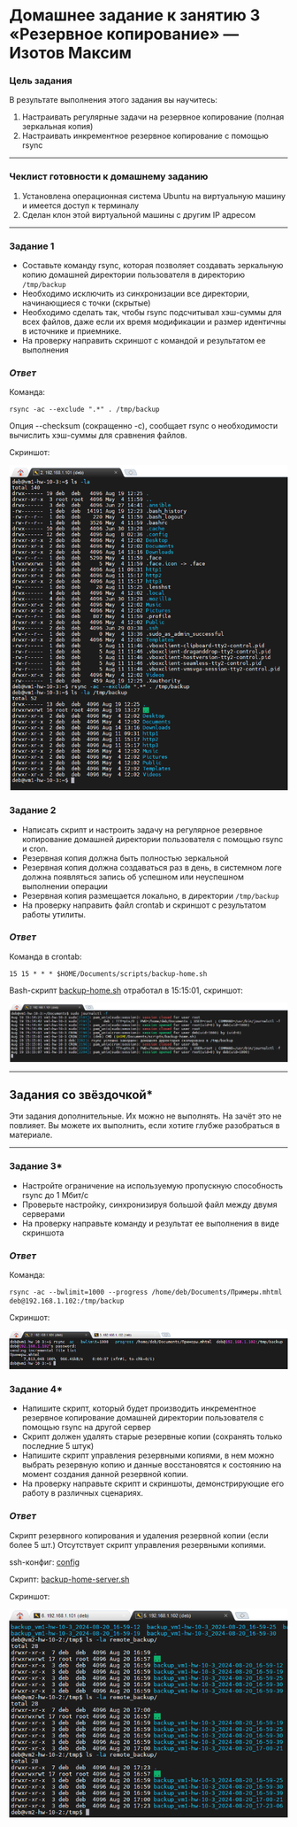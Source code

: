 # Домашнее задание к занятию 3 «Резервное копирование» — Изотов Максим

### Цель задания
В результате выполнения этого задания вы научитесь:
1. Настраивать регулярные задачи на резервное копирование (полная зеркальная копия)
2. Настраивать инкрементное резервное копирование с помощью rsync

------

### Чеклист готовности к домашнему заданию

1. Установлена операционная система Ubuntu на виртуальную машину и имеется доступ к терминалу
2. Сделан клон этой виртуальной машины с другим IP адресом


------

### Задание 1
- Составьте команду rsync, которая позволяет создавать зеркальную копию домашней директории пользователя в директорию `/tmp/backup`
- Необходимо исключить из синхронизации все директории, начинающиеся с точки (скрытые)
- Необходимо сделать так, чтобы rsync подсчитывал хэш-суммы для всех файлов, даже если их время модификации и размер идентичны в источнике и приемнике.
- На проверку направить скриншот с командой и результатом ее выполнения

### *Ответ*

Команда:
```
rsync -ac --exclude ".*" . /tmp/backup
```
Опция --checksum (сокращенно -c), сообщает rsync о необходимости вычислить хэш-суммы для сравнения файлов.

Скриншот:

![](img/10-03-01-01.png)

### Задание 2
- Написать скрипт и настроить задачу на регулярное резервное копирование домашней директории пользователя с помощью rsync и cron.
- Резервная копия должна быть полностью зеркальной
- Резервная копия должна создаваться раз в день, в системном логе должна появляться запись об успешном или неуспешном выполнении операции
- Резервная копия размещается локально, в директории `/tmp/backup`
- На проверку направить файл crontab и скриншот с результатом работы утилиты.

### *Ответ*

Команда в crontab:
```
15 15 * * * $HOME/Documents/scripts/backup-home.sh
```

Bash-скрипт [backup-home.sh](file/3/backup-home.sh) отработал в 15:15:01, скриншот:

![](img/10-03-02-01.png)

---

## Задания со звёздочкой*
Эти задания дополнительные. Их можно не выполнять. На зачёт это не повлияет. Вы можете их выполнить, если хотите глубже разобраться в материале.

---

### Задание 3*
- Настройте ограничение на используемую пропускную способность rsync до 1 Мбит/c
- Проверьте настройку, синхронизируя большой файл между двумя серверами
- На проверку направьте команду и результат ее выполнения в виде скриншота

### *Ответ*

Команда:
```
rsync -ac --bwlimit=1000 --progress /home/deb/Documents/Примеры.mhtml  deb@192.168.1.102:/tmp/backup
```

Скриншот:

![](img/10-03-03-01.png)

### Задание 4*
- Напишите скрипт, который будет производить инкрементное резервное копирование домашней директории пользователя с помощью rsync на другой сервер
- Скрипт должен удалять старые резервные копии (сохранять только последние 5 штук)
- Напишите скрипт управления резервными копиями, в нем можно выбрать резервную копию и данные восстановятся к состоянию на момент создания данной резервной копии.
- На проверку направьте скрипт и скриншоты, демонстрирующие его работу в различных сценариях.

### *Ответ*

Скрипт резервного копирования и удаления резервной копии (если более 5 шт.) Отсутствует скрипт управления резервными копиями.

ssh-конфиг: [config](file/3/config)

Скрипт: [backup-home-server.sh](file/3/backup-home-server.sh)

Скриншот:

![](img/10-03-04-01.png)